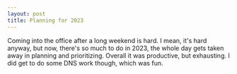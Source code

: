 ```yaml
---
layout: post
title: Planning for 2023 
---
```


Coming into the office after a long weekend is hard. I mean, it's hard anyway, but now, there's so much to do in 2023, the whole day gets taken away in planning and prioritizing. Overall it was productive, but exhausting. I did get to do some DNS work though, which was fun.  

